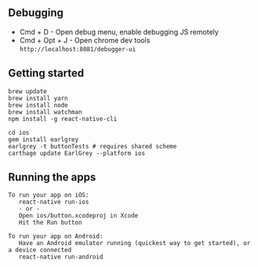 ## Debugging

- Cmd + D - Open debug menu, enable debugging JS remotely
- Cmd + Opt + J - Open chrome dev tools `http://localhost:8081/debugger-ui`

## Getting started

```
brew update
brew install yarn
brew install node
brew install watchman
npm install -g react-native-cli
```

```
cd ios
gem install earlgrey
earlgrey -t buttonTests # requires shared scheme
carthage update EarlGrey --platform ios
```

## Running the apps

```
To run your app on iOS:
   react-native run-ios
   - or -
   Open ios/button.xcodeproj in Xcode
   Hit the Run button

To run your app on Android:
   Have an Android emulator running (quickest way to get started), or a device connected
   react-native run-android
```